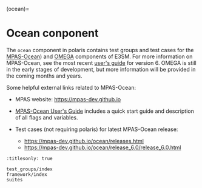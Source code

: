 (ocean)=

# Ocean conponent

The `ocean` component in polaris contains test groups and test cases for the
[MPAS-Ocean](https://mpas-dev.github.io/ocean/ocean.html)) and 
[OMEGA](https://github.com/E3SM-Project/Omega) components of E3SM.  For more
information on MPAS-Ocean, see the most recent
[user's guide](https://doi.org/10.5281/zenodo.1246893) for version 6.  OMEGA
is still in the early stages of development, but more information will be
provided in the coming months and years.

Some helpful external links related to MPAS-Ocean:

- MPAS website: <https://mpas-dev.github.io>

- [MPAS-Ocean User's Guide](https://zenodo.org/record/1246893#.WvsFWNMvzMU)
  includes a quick start guide and description of all flags and variables.

- Test cases (not requiring polaris) for latest MPAS-Ocean release:

  - <https://mpas-dev.github.io/ocean/releases.html>
  - <https://mpas-dev.github.io/ocean/release_6.0/release_6.0.html>

```{toctree}
:titlesonly: true

test_groups/index
framework/index
suites
```
